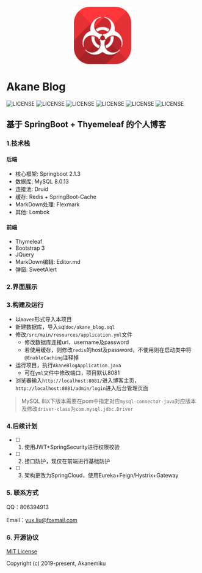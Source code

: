 <p align=center>
  <a href="#">
    <img src="./doc/favicon.png" alt="Akane Blog" style="width:150px;height:150px">
  </a>
</p>

# Akane Blog

![LICENSE](https://img.shields.io/badge/License-MIT-blue.svg)
![LICENSE](https://img.shields.io/badge/JDK-1.8%2B-brightgreen)
![LICENSE](https://img.shields.io/badge/SpringBoot-2.1.3.RELEASE-brightgreen)
![LICENSE](https://img.shields.io/badge/Redis-2.1.3.RELEASE-red)
![LICENSE](https://img.shields.io/badge/Druid-1.1.10-yellow) 
![LICENSE](https://img.shields.io/badge/Swagger2-2.8.0-brightgreen)

## 基于 SpringBoot + Thyemeleaf 的个人博客

### 1.技术栈

#### 后端

- 核心框架: Springboot 2.1.3
- 数据库: MySQL 8.0.13
- 连接池: Druid
- 缓存: Redis + SpringBoot-Cache
- MarkDown处理: Flexmark
- 其他: Lombok

#### 前端

- Thymeleaf
- Bootstrap 3
- JQuery
- MarkDown编辑: Editor.md
- 弹窗: SweetAlert

### 2.界面展示

### 3.构建及运行

- 以``maven``形式导入本项目
- 新建数据库，导入sql``doc/akane_blog.sql``
- 修改``/src/main/resources/application.yml``文件
  - 修改数据库连接url、username及password
  - 若使用缓存，则修改``redis``的host及password，不使用则在启动类中将``@EnableCaching``注释掉
- 运行项目，执行``AkaneBlogApplication.java``
  - 可在``yml``文件中修改端口，项目默认8081
- 浏览器输入``http://localhost:8081/``进入博客主页，``http://localhost:8081/admin/login``进入后台管理页面

> MySQL 8以下版本需要在pom中指定对应``mysql-connector-java``对应版本及修改``driver-class``为``com.mysql.jdbc.Driver``

### 4.后续计划

- [ ] 1. 使用JWT+SpringSecurity进行权限校验
- [ ] 2. 接口防护，现仅在前端进行基础防护
- [ ] 3. 架构更改为SpringCloud，使用Eureka+Feign/Hystrix+Gateway

### 5. 联系方式

QQ：806394913

Email：yux.liu@foxmail.com

### 6. 开源协议

[MIT License](https://magicdawn.mit-license.org/)

Copyright (c) 2019-present, Akanemiku
